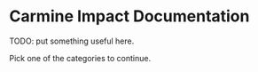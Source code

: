 # Carmine Impact Documentation

TODO: put something useful here.

Pick one of the categories to continue.